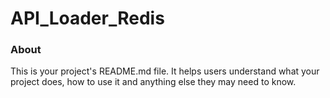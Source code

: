 API_Loader_Redis
================

### About

This is your project's README.md file. It helps users understand what your
project does, how to use it and anything else they may need to know.
